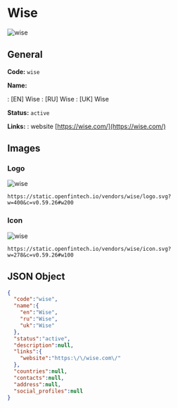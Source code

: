 
# Wise 
![wise](https://static.openfintech.io/vendors/wise/logo.svg?w=400&c=v0.59.26#w200)  

## General 
 
**Code:** `wise` 
 
**Name:** 
 
:	[EN] Wise 
:	[RU] Wise 
:	[UK] Wise 
 
**Status:** `active` 
 
**Links:** 
: website [https://wise.com/](https://wise.com/) 
 

## Images 

### Logo 
 
![wise](https://static.openfintech.io/vendors/wise/logo.svg?w=400&c=v0.59.26#w200)  

```
https://static.openfintech.io/vendors/wise/logo.svg?w=400&c=v0.59.26#w200
```  

### Icon 
 
![wise](https://static.openfintech.io/vendors/wise/icon.svg?w=278&c=v0.59.26#w100)  

```
https://static.openfintech.io/vendors/wise/icon.svg?w=278&c=v0.59.26#w100
```  

## JSON Object 

```json
{
  "code":"wise",
  "name":{
    "en":"Wise",
    "ru":"Wise",
    "uk":"Wise"
  },
  "status":"active",
  "description":null,
  "links":{
    "website":"https:\/\/wise.com\/"
  },
  "countries":null,
  "contacts":null,
  "address":null,
  "social_profiles":null
}
```  
